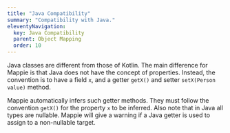 ```yaml
---
title: "Java Compatibility"
summary: "Compatibility with Java."
eleventyNavigation:
  key: Java Compatibility
  parent: Object Mapping
  order: 10
---
```


Java classes are different from those of Kotlin. The main difference for Mappie is that Java does not have the concept
of properties. Instead, the convention is to have a field `x`, and a getter `getX()` and setter `setX(Person value)`
method.

Mappie automatically infers such getter methods. They must follow the convention `getX()` for the property `x` to be
inferred. Also note that in Java all types are nullable. Mappie will give a warning if a Java getter is used to assign
to a non-nullable target.